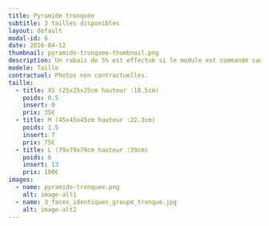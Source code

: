 ```yaml
---
title: Pyramide tronquée
subtitle: 3 tailles disponibles
layout: default
modal-id: 6
date: 2016-04-12
thumbnail: pyramide-tronquee-thumbnail.png
description: Un rabais de 5% est effectué si le module est commandé sans inserts.
modele: Taille
contractuel: Photos non contractuelles.
taille:
  - title: XS (25x25x25cm hauteur :10.5cm)
    poids: 0.5
    insert: 0
    prix: 35€
  - title: M (45x45x45cm hauteur :22.3cm)
    poids: 1.5
    insert: 7
    prix: 75€
  - title: L (79x79x79cm hauteur :39cm)
    poids: 6
    insert: 13
    prix: 100€
images:
  - name: pyramide-tronquee.png
    alt: image-alt1
  - name: 3_faces_identiques_groupe_tronque.jpg
    alt: image-alt2
---
```

